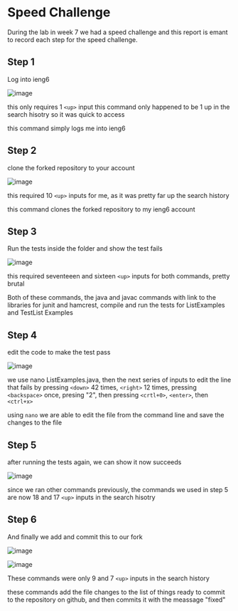 # Speed Challenge

During the lab in week 7 we had a speed challenge and this report is emant to record each step for the speed challenge.

## Step 1

Log into ieng6

![image](https://user-images.githubusercontent.com/70412955/221738499-3b17f0fc-1291-495a-9ad8-2a7b286fac08.png)

this only requires 1 `<up>` input
this command only happened to be 1 up in the search hisotry so it was quick to access

this command simply logs me into ieng6

## Step 2 

clone the forked repository to your account

![image](https://user-images.githubusercontent.com/70412955/221738848-fd2a527a-0309-41cc-9205-f39937faf792.png)

this required 10 `<up>` inputs for me, as it was pretty far up the search history

this command clones the forked repository to my ieng6 account

## Step 3

Run the tests inside the folder and show the test fails

![image](https://user-images.githubusercontent.com/70412955/221739229-f31c9299-e9f3-4f30-8a50-bafa3c11a103.png)

this required seventeeen and sixteen `<up>` inputs for both commands, pretty brutal

Both of these commands, the java and javac commands with link to the libraries for junit and hamcrest, compile and run the tests for ListExamples and TestList Examples

## Step 4 

edit the code to make the test pass

![image](https://user-images.githubusercontent.com/70412955/221744669-f92b27e8-9273-41a6-b035-92c8e7a51ff4.png)


we use nano ListExamples.java, then the next series of inputs to edit the line that fails by pressing `<down>` 42 times, `<right>` 12 times, pressing `<backspace>` once, presing "2", then pressing `<crtl+0>`, `<enter>`, then `<ctrl+x>`

using `nano` we are able to edit the file from the command line and save the changes to the file

## Step 5

after running the tests again, we can show it now succeeds

![image](https://user-images.githubusercontent.com/70412955/221741994-461a675b-5020-432c-ab50-f6abc5de5460.png)

since we ran other commands previously, the commands we used in step 5 are now 18 and 17 `<up>` inputs in the search hisotry

## Step 6

And finally we add and commit this to our fork

![image](https://user-images.githubusercontent.com/70412955/221744518-9526b87e-ab8c-4f67-9b70-11006fb29f5d.png)

![image](https://user-images.githubusercontent.com/70412955/221742741-d056c61a-74a9-4463-8a39-475238c032aa.png)

These commands were only 9 and 7 `<up>` inputs in the search history

these commands add the file changes to the list of things ready to commit to the repository on github, and then commits it with the meassage "fixed"

